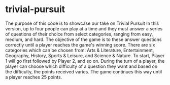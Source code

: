 # trivial-pursuit
The purpose of this code is to showcase our take on Trivial Pursuit
In this version, up to four people can play at a time and they must answer a series of questions of their choice from select categories, ranging from easy, medium, and hard. The objective of the game is to these answer questions correctly until a player reaches the game's winning score. There are six categories which can be chosen from: Arts & Literature, Entertainment, Geography, History, Sports & Leisure, and Science & Nature. To start, Player 1 will go first followed by Player 2, and so on. During the turn of a player, the player can choose which difficulty of a question they want and based on the difficulty, the points received varies. The game continues this way until a player reaches 25 points.

